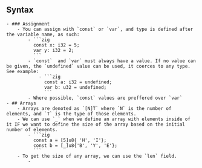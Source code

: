 ## Syntax
	- ### Assignment
		- You can assign with `const` or `var`, and type is defined after the variable name, as such:
			- ```zig
			  const x: i32 = 5;
			  var y: i32 = 2;
			  ```
			- `const`  and `var` must always have a value. If no value can be given, the `undefined` value can be used, it coerces to any type. See example:
				- ```zig
				  const a: i32 = undefined;
				  var b: u32 = undefined;
				  ```
			- Where possible, `const` values are preffered over `var`
	- ## Arrays
		- Arrays are denoted as `[N]T` where `N` is the number of elements, and `T` is the type of those elements.
		- We can use `_` when we define an array with elements inside of it IF we want to define the size of the array based on the initial number of elements.
			- ```zig
			  const a = [5]u8{ 'H', 'I'};
			  const b = [_]u8{'B', 'Y', 'E'};
			  ```
		- To get the size of any array, we can use the `len` field.
			-